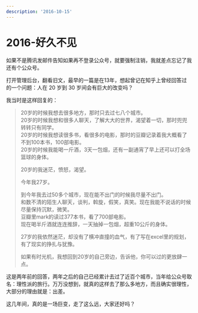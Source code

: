 ```yaml
---
description: '2016-10-15'
---
```


# 2016-好久不见

如果不是腾讯发邮件告知如果再不登录公众号，就要强制注销，我就差点忘记了我还有个公众号。

打开管理后台，翻看旧文，最早的一篇是在13年，想起曾记在知乎上曾经回答过的一个问题：人在 20 岁到 30 岁间会有巨大的改变吗？

我当时是这样回复的：

> 20岁的时候我想去很多地方，那时只去过七八个城市。  
> 20岁的时候我想和很多人聊天，了解大大的世界，渴望着一切，那时兜兜转转只有同学。  
> 20岁的时候我想读很多书，看很多的电影，那时的豆瓣记录着我大概看了不到100本书，100部电影。  
> 20岁的时候我能喝一斤酒，3天一包烟，还有一副通宵了早上还可以打全场篮球的身体。  
>   
> 20岁的我迷茫，愤怒，渴望。  
>   
>   
> 今年我27岁。  
>   
> 到今年我去过50多个城市，现在能不出门的时候我尽量不出门。  
> 和数不清的陌生人聊天，谈判，斡旋，假笑，真笑。现在我能不说话的时候尽量保持沉默，微笑。  
> 豆瓣里mark的读过377本书，看了700部电影。  
> 现在喝半斤酒就连连推辞，一天抽掉一包烟，超重10公斤的身体。  
>   
>   
> 27岁的我依然迷茫，却没有了横冲直撞的血气，有了写在excel里的规划，有了现实的挣扎与犹豫。  
>   
> 如果有时光机，我想回到20岁的自己旁边，告诉他，你可以过的更放肆一点。

这是两年前的回答，两年之后的自己已经累计去过了近百个城市，当年给公众号取名：理性派的旅行。万万没想到，就真的这样去了那么多地方，而且确实很理性，大部分的理由就是：出差。

这几年间，真的是一场巨变，走了这么远，大家还好吗？

